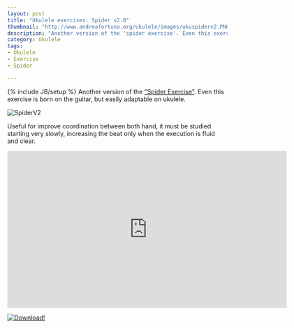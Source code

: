 ```yaml
---
layout: post
title: "Ukulele exercises: Spider v2.0"
thumbnail: "http://www.andreafortuna.org/ukulele/images/ukuspiderv2.PNG"
description: "Another version of the 'spider exercise'. Even this exercise is born on the guitar, but easily adaptable on ukulele."
category: Ukulele
tags: 
- Ukulele
- Exercise
- Spider

---
```

{% include JB/setup %}
Another version of the ["Spider Exercise"](http://www.andreafortuna.org/ukulele/2015/05/19/ukulele-spider-pattern/). Even this exercise is born on the guitar, but easily adaptable on ukulele.

![SpiderV2](http://www.andreafortuna.org/ukulele/images/ukuspiderv2.PNG)
<!-- more -->

Useful for improve coordination between both hand, it must be studied starting very slowly, increasing the beat only when the execution is fluid and clear.

<iframe width="640" height="360" src="https://www.youtube.com/embed/9yiYl-w_czo" frameborder="0" allowfullscreen></iframe>


[![Download!](http://www.andreafortuna.org/images/Download-PDF-Button.png)](http://www.andreafortuna.org/ukulele/files/ukuspiderv2.pdf)





